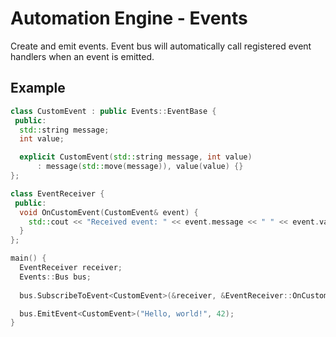 # Automation Engine - Events

Create and emit events. Event bus will automatically call registered event handlers when
an event is emitted.

## Example

```cpp
class CustomEvent : public Events::EventBase {
 public:
  std::string message;
  int value;

  explicit CustomEvent(std::string message, int value)
      : message(std::move(message)), value(value) {}
};

class EventReceiver {
 public:
  void OnCustomEvent(CustomEvent& event) {
    std::cout << "Received event: " << event.message << " " << event.value << std::endl;
  }
};

main() {
  EventReceiver receiver;
  Events::Bus bus;
  
  bus.SubscribeToEvent<CustomEvent>(&receiver, &EventReceiver::OnCustomEvent);

  bus.EmitEvent<CustomEvent>("Hello, world!", 42);
}
```
